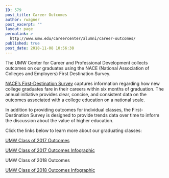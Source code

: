 ```yaml
---
ID: 579
post_title: Career Outcomes
author: rwagner
post_excerpt: ""
layout: page
permalink: >
  http://www.umw.edu/careercenter/alumni/career-outcomes/
published: true
post_date: 2018-11-08 10:56:38
---
```

The UMW Center for Career and Professional Development collects outcomes on our graduates using the NACE (National Association of Colleges and Employers) First Destination Survey.

<a href="http://www.naceweb.org/job-market/graduate-outcomes/first-destination/">NACE’s First-Destination Survey</a> captures information regarding how new college graduates fare in their careers within six months of graduation. The annual initiative provides clear, concise, and consistent data on the outcomes associated with a college education on a national scale.

In addition to providing outcomes for individual classes, the First-Destination Survey is designed to provide trends data over time to inform the discussion about the value of higher education.

Click the links below to learn more about our graduating classes:

<a href="https://www.umw.edu/careercenter/alumni/career-outcomes/umw-class-of-2017-outcomes/">UMW Class of 2017 Outcomes</a>

<a href="http://www.umw.edu/careercenter/wp-content/uploads/sites/41/2019/06/Class-of-2017-Outcomes.pdf">UMW Class of 2017 Outcomes Infographic</a>

UMW Class of 2018 Outcomes

<a href="http://www.umw.edu/careercenter/wp-content/uploads/sites/41/2019/06/Class-of-2018-Outcomes.pdf">UMW Class of 2018 Outcomes Infographic</a>

&nbsp;